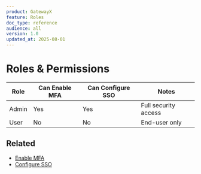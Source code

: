 ```yaml
---
product: GatewayX
feature: Roles
doc_type: reference
audience: all
version: 1.0
updated_at: 2025-08-01
---
```


# Roles & Permissions

| Role  | Can Enable MFA | Can Configure SSO | Notes                |
|-------|-----------------|-------------------|----------------------|
| Admin | Yes             | Yes               | Full security access |
| User  | No              | No                | End-user only        |

## Related
- [Enable MFA](02-enable-mfa.md)
- [Configure SSO](03-sso-setup.md)
